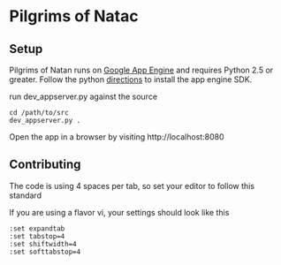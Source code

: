 # Pilgrims of Natac

## Setup

Pilgrims of Natan runs on [Google App Engine](https://appengine.google.com/) and requires Python 2.5 or greater. Follow the python [directions](https://code.google.com/appengine/docs/python/gettingstarted/devenvironment.html) to install the app engine SDK.

run dev_appserver.py against the source


    cd /path/to/src
    dev_appserver.py .


Open the app in a browser by visiting http://localhost:8080

## Contributing

The code is using 4 spaces per tab, so set your editor to follow this
standard

If you are using a flavor vi, your settings should look like this


    :set expandtab
    :set tabstop=4
    :set shiftwidth=4
    :set softtabstop=4

